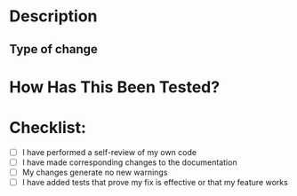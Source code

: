 # Description

<!--
Please include:
- motivation,
- summary of the changes,
- list of fixed issues: https://github.blog/2013-05-14-closing-issues-via-pull-requests/
-->

## Type of change

<!--
Please delete options that are not relevant.

- Documentation (typos, code examples or any documentation update)
- Bug fix (non-breaking change which fixes an issue)
- New feature (non-breaking change which adds functionality)
- Breaking change (fix or feature that would cause existing functionality to not work as expected)
- This change requires a documentation update
-->

# How Has This Been Tested?

<!--
CI typechecks, lints and runs the test suite.
If you did any extra manual tests, please describe them here.

**Test Configuration**:
* Node.js Version:
* Operating System:
-->

# Checklist:

- [ ] I have performed a self-review of my own code
- [ ] I have made corresponding changes to the documentation
- [ ] My changes generate no new warnings
- [ ] I have added tests that prove my fix is effective or that my feature works

